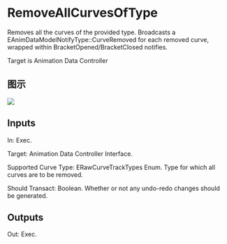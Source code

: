 # RemoveAllCurvesOfType

Removes all the curves of the provided type. Broadcasts a EAnimDataModelNotifyType::CurveRemoved for each removed curve, wrapped within BracketOpened/BracketClosed notifies.

Target is Animation Data Controller

## 图示

![]($-20221218-18333121.png)

## Inputs

In: Exec.

Target: Animation Data Controller Interface.

Supported Curve Type: ERawCurveTrackTypes Enum. Type for which all curves are to be removed.

Should Transact: Boolean. Whether or not any undo-redo changes should be generated.  

## Outputs

Out: Exec.

